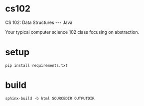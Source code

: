 # cs102
CS 102: Data Structures --- Java

Your typical computer science 102 class focusing on abstraction.

# setup
`pip install requirements.txt`

# build
`sphinx-build -b html SOURCEDIR OUTPUTDIR`

